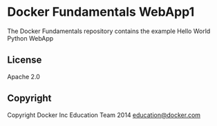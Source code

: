 Docker Fundamentals WebApp1
==========================

The Docker Fundamentals repository contains the example Hello World Python WebApp

## License

Apache 2.0

## Copyright

Copyright Docker Inc Education Team 2014 <education@docker.com>
